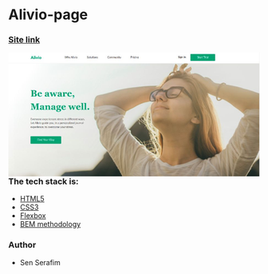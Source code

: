 # Alivio-page

### [Site link](https://hostlife22.github.io/Alivio-page/)

<kbd>
  <img align="right" alt="img" src="JnFhOVs.jpeg"  />
 </kbd>

### The tech stack is:

- [HTML5](https://en.wikipedia.org/wiki/HTML5)
- [CSS3](https://en.wikipedia.org/wiki/Cascading_Style_Sheets)
- [Flexbox](https://en.wikipedia.org/wiki/CSS_Flexible_Box_Layout)
- [BEM methodology](https://en.bem.info/methodology/)

### Author

- Sen Serafim
